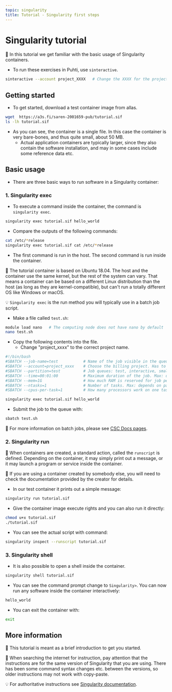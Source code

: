 ```yaml
---
topic: singularity
title: Tutorial - Singularity first steps
---
```


# Singularity tutorial

💬 In this tutorial we get familiar with the basic usage of Singularity containers. 

- To run these exercises in Puhti, use `sinteractive`.
```bash
sinteractive --account project_XXXX   # Change the XXXX for the project number
```
## Getting started

- To get started, download a test container image from allas.
```bash
wget  https://a3s.fi/saren-2001659-pub/tutorial.sif
ls -lh tutorial.sif
```
- As you can see, the container is a single file. In this case the container is very bare-bones, and thus quite small, about 50 MB. 
    - Actual application containers are typically larger, since they also contain the 
software installation, and may in some cases include some reference data etc.

## Basic usage

- There are three basic ways to run software in a Singularity container:

### 1. Singularity exec
- To execute a command inside the container, the command is `singularity exec`.
```bash
singularity exec tutorial.sif hello_world
```
- Compare the outputs of the following commands:
```bash
cat /etc/*release
singularity exec tutorial.sif cat /etc/*release
```
- The first command is run in the host. The second command is run inside the container.

💭 The tutorial container is based on Ubuntu 18.04. The host and the container use the same kernel, but the rest of the system can vary. That means a container can be based on a different Linux distribution than the host (as long as they are kernel-compatible), but can't run a totally different OS like Windows or macOS.

💡 `Singularity exec` is the run method you will typically use in a batch job script.

- Make a file called `test.sh`:
```bash
module load nano   # The computing node does not have nano by default
nano test.sh
```
- Copy the following contents into the file. 
    - Change "project_xxxx" to the correct project name.
```bash
#!/bin/bash
#SBATCH --job-name=test           # Name of the job visible in the queue.
#SBATCH --account=project_xxxx    # Choose the billing project. Has to be defined!
#SBATCH --partition=test          # Job queues: test, interactive, small, large, longrun, hugemem, hugemem_longrun
#SBATCH --time=00:01:00           # Maximum duration of the job. Max: depends of the partition. 
#SBATCH --mem=1G                  # How much RAM is reserved for job per node.
#SBATCH --ntasks=1                # Number of tasks. Max: depends on partition.
#SBATCH --cpus-per-task=1         # How many processors work on one task. Max: Number of CPUs per node.

singularity exec tutorial.sif hello_world
```
- Submit the job to the queue with:
```bash
sbatch test.sh
```
💭 For more information on batch jobs, please see [CSC Docs pages](https://docs.csc.fi/computing/running/getting-started/).

### 2. Singularity run
💬 When containers are created, a standard action, called the `runscript` is defined. Depending on the container, it may simply print out a message, or it may launch a program or service inside the container. 

💭 If you are using a container created by somebody else, you will need to check the documentation provided by the creator for details.

- In our test container it prints out a simple message:
```bash
singularity run tutorial.sif
```
- Give the container image execute rights and you can also run it directly:
```bash
chmod u+x tutorial.sif
./tutorial.sif
```
- You can see the actual script with command:
```bash
singularity inspect --runscript tutorial.sif
```

### 3. Singularity shell
- It is also possible to open a shell inside the container. 
```bash
singularity shell tutorial.sif
```
- You can see the command prompt change to `Singularity>`. You can now run any software inside the container interactively:
```bash
hello_world
```
- You can exit the container with:
```bash
exit
```

## More information

💬 This tutorial is meant as a brief introduction to get you started.

💭 When searching the internet for instruction, pay attention that the instructions are for the same version of Singularity that you are using. There has been some command syntax changes etc. between the versions, so older instructions may not work with copy-paste.

💡 For authoritative instructions see [Singularity documentation](https://sylabs.io/docs/).
